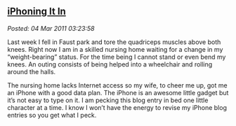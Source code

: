  
[iPhoning It In](http://bakerjd99.wordpress.com/2011/03/03/iphoning-it-in/)
---------------------------------------------------------------------------

*Posted: 04 Mar 2011 03:23:58*

Last week I fell in Faust park and tore the quadriceps muscles above
both knees. Right now I am in a skilled nursing home waiting for a
change in my “weight-bearing” status. For the time being I cannot stand
or even bend my knees. An outing consists of being helped into a
wheelchair and rolling around the halls.

The nursing home lacks Internet access so my wife, to cheer me up, got
me an iPhone with a good data plan. The iPhone is an awesome little
gadget but it’s not easy to type on it. I am pecking this blog entry in
bed one little character at a time. I know I won’t have the energy to
revise my iPhone blog entries so you get what I peck.
